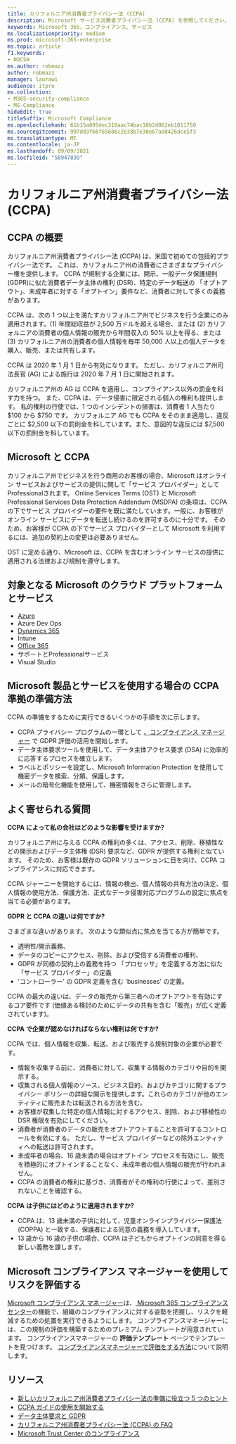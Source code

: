 ```yaml
---
title: カリフォルニア州消費者プライバシー法 (CCPA)
description: Microsoft サービス消費者プライバシー法 (CCPA) を参照してください。
keywords: Microsoft 365、コンプライアンス、サービス
ms.localizationpriority: medium
ms.prod: microsoft-365-enterprise
ms.topic: article
f1.keywords:
- NOCSH
ms.author: robmazz
author: robmazz
manager: laurawi
audience: itpro
ms.collection:
- M365-security-compliance
- MS-Compliance
hideEdit: true
titleSuffix: Microsoft Compliance
ms.openlocfilehash: 61b15a095dec310aac74bac10b2d062eb1011750
ms.sourcegitcommit: 997dd3f66f65686c2e38b7e30e67add426dce5f3
ms.translationtype: MT
ms.contentlocale: ja-JP
ms.lasthandoff: 09/09/2021
ms.locfileid: "58947839"
---
```

# <a name="california-consumer-privacy-act-ccpa"></a>カリフォルニア州消費者プライバシー法 (CCPA)

## <a name="ccpa-overview"></a>CCPA の概要

カリフォルニア州消費者プライバシー法 (CCPA) は、米国で初めての包括的プライバシー法です。 これは、カリフォルニア州の消費者にさまざまなプライバシー権を提供します。  CCPA が規制する企業には、開示、一般データ保護規則 (GDPR)に似た消費者データ主体の権利 (DSR)、特定のデータ転送の 「オプトアウト」、未成年者に対する「オプトイン」要件など、消費者に対して多くの義務があります。

CCPA は、次の 1 つ以上を満たすカリフォルニア州でビジネスを行う企業にのみ適用されます。(1) 年間総収益が 2,500 万ドルを超える場合、または (2) カリフォルニアの消費者の個人情報の販売から年間収入の 50% 以上を得る、または (3) カリフォルニア州の消費者の個人情報を毎年 50,000 人以上の個人データを購入、販売、または共有します。

CCPA は 2020 年 1 月 1 日から有効になります。 ただし、カリフォルニア州司法長官 (AG) による施行は 2020 年 7 月 1 日に開始されます。

カリフォルニア州の AG は CCPA を適用し、コンプライアンス以外の罰金を科す力を持つ。 また、CCPA は、データ侵害に限定される個人の権利も提供します。 私的権利の行使では、1 つのインシデントの損害は、消費者 1 人当たり $100 から $750 です。 カリフォルニア AG でも CCPA をそのまま適用し、違反ごとに $2,500 以下の罰則金を科しています。また、意図的な違反には $7,500 以下の罰則金を科しています。

## <a name="microsoft-and-the-ccpa"></a>Microsoft と CCPA

カリフォルニア州でビジネスを行う商用のお客様の場合、Microsoft はオンライン サービスおよびサービスの提供に関して「サービス プロバイダー」としてProfessionalされます。  Online Services Terms (OST) と Microsoft Professional Services Data Protection Addendum (MSDPA) の条項は、CCPA の下でサービス プロバイダーの要件を既に満たしています。一般に、お客様がオンライン サービスにデータを転送し続けるのを許可するのに十分です。 そのため、お客様が CCPA の下でサービス プロバイダーとして Microsoft を利用するには、追加の契約上の変更は必要ありません。

OST に定める通り、Microsoft は、CCPA を含むオンライン サービスの提供に適用される法律および規制を遵守します。  

## <a name="microsoft-in-scope-cloud-platforms--services"></a>対象となる Microsoft のクラウド プラットフォームとサービス

- [Azure](https://aka.ms/AzureCompliance)
- Azure Dev Ops
- [Dynamics 365](https://aka.ms/d365-compliance-list)
- Intune
- [Office 365](https://aka.ms/o365-compliance-framework)
- サポートとProfessionalサービス
- Visual Studio

## <a name="how-you-can-prepare-for-your-ccpa-compliance-when-using-microsoft-products-and-services"></a>Microsoft 製品とサービスを使用する場合の CCPA 準拠の準備方法

CCPA の準備をするために実行できるいくつかの手順を次に示します。

- CCPA プライバシー プログラムの一環として [、コンプライアンス マネージャー](/microsoft-365/compliance/compliance-manager) で GDPR 評価の活用を開始します。
- データ主体要求ツールを使用して、データ主体アクセス要求 (DSA) に効率的に応答するプロセスを確立します。
- ラベルとポリシーを設定し、Microsoft Information Protection を使用して機密データを検索、分類、保護します。
- メールの暗号化機能を使用して、機密情報をさらに管理します。

## <a name="frequently-asked-questions"></a>よく寄せられる質問

**CCPA によって私の会社はどのような影響を受けますか?**

カリフォルニア州に与える CCPA の権利の多くは、アクセス、削除、移植性などの開示およびデータ主体権 (DSR) 要求など、GDPR が提供する権利と似ています。 そのため、お客様は既存の GDPR ソリューションに目を向け、CCPA コンプライアンスに対応できます。

CCPA ジャーニーを開始するには、情報の検出、個人情報の共有方法の決定、個人情報の使用方法、保護方法、正式なデータ侵害対応プログラムの設定に焦点を当てる必要があります。

**GDPR と CCPA の違いは何ですか?**

さまざまな違いがあります。 次のような類似点に焦点を当てる方が簡単です。

- 透明性/開示義務、
- データのコピーにアクセス、削除、および受信する消費者の権利、
- GDPR が同様の契約上の義務を持つ 「プロセッサ」を定義する方法に似た 「サービス プロバイダー」の定義
- 'コントローラー' の GDPR 定義を含む 'businesses' の定義。

CCPA の最大の違いは、データの販売から第三者へのオプトアウトを有効にするコア要件です (価値ある検討のためにデータの共有を含む「販売」が広く定義されています)。

**CCPA で企業が認めなければならない権利は何ですか?**

CCPA では、個人情報を収集、転送、および販売する規制対象の企業が必要です。

- 情報を収集する前に、消費者に対して、収集する情報のカテゴリや目的を開示する。
- 収集される個人情報のソース、ビジネス目的、およびカテゴリに関するプライバシー ポリシーの詳細な開示を提供します。これらのカテゴリが他のエンティティに販売または転送される方法を含む。
- お客様が収集した特定の個人情報に対するアクセス、削除、および移植性の DSR 権限を有効にしてください。
- 消費者が消費者のデータの販売をオプトアウトすることを許可するコントロールを有効にする。 ただし、サービス プロバイダーなどの除外エンティティへの転送は許可されます。
- 未成年者の場合、16 歳未満の場合はオプトイン プロセスを有効にし、販売を積極的にオプトインすることなく、未成年者の個人情報の販売が行われません。
- CCPA の消費者の権利に基づき、消費者がその権利の行使によって、差別されないことを確認する。

**CCPA は子供にはどのように適用されますか?**

- CCPA は、13 歳未満の子供に対して、児童オンラインプライバシー保護法 (COPPA) と一致する、保護者による同意の義務を導入しています。
- 13 歳から 16 歳の子供の場合、CCPA は子どもからオプトインの同意を得る新しい義務を課します。

## <a name="use-microsoft-compliance-manager-to-assess-your-risk"></a>Microsoft コンプライアンス マネージャーを使用してリスクを評価する

[Microsoft コンプライアンス マネージャー](/microsoft-365/compliance/compliance-manager)は、[ Microsoft 365 コンプライアンス センター](/microsoft-365/compliance/microsoft-365-compliance-center)の機能で、組織のコンプライアンスに対する姿勢を把握し、リスクを軽減するための処置を実行できるようにします。 コンプライアンスマネージャーには、この規制の評価を構築するためのプレミアム テンプレートが用意されています。 コンプライアンスマネージャーの **評価テンプレート** ページでテンプレートを見つけます。 [コンプライアンスマネージャーで評価をする方法](/microsoft-365/compliance/compliance-manager-assessments)について説明します。

## <a name="resources"></a>リソース

- [新しいカリフォルニア州消費者プライバシー法の準備に役立つ 5 つのヒント](https://aka.ms/M365ComplianceBlog_RSA)
- [CCPA ガイドの使用を開始する](https://info.microsoft.com/ww-landing-Five-tips-to-help-you-prepare-for-the-California-Consumer-Privacy-Act.html)
- [データ主体要求と GDPR](gdpr-data-subject-requests.md)
- [カリフォルニア州消費者プライバシー法 (CCPA) の FAQ](ccpa-faq.yml)
- [Microsoft Trust Center のコンプライアンス](https://www.microsoft.com/trust-center/compliance/compliance-overview)
